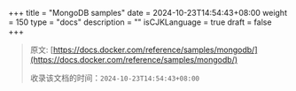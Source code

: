 +++
title = "MongoDB samples"
date = 2024-10-23T14:54:43+08:00
weight = 150
type = "docs"
description = ""
isCJKLanguage = true
draft = false
+++

> 原文: [https://docs.docker.com/reference/samples/mongodb/](https://docs.docker.com/reference/samples/mongodb/)
>
> 收录该文档的时间：`2024-10-23T14:54:43+08:00`
